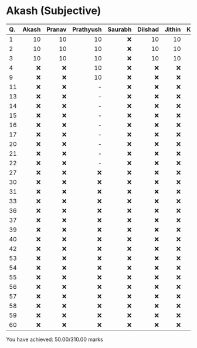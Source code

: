 Akash (Subjective)
==================
|Q. |Akash|Pranav|Prathyush|Saurabh|Dilshad|Jithin|Kiran|Average|
|:--|----:|-----:|--------:|------:|------:|-----:|----:|------:|
|1  |10   |10    |10       |:x:    |10     |10    |10   |10     |
|2  |10   |10    |10       |:x:    |10     |10    |10   |10     |
|3  |10   |10    |10       |:x:    |10     |10    |10   |10     |
|4  |:x:  |:x:   |10       |:x:    |:x:    |:x:   |:x:  |10     |
|9  |:x:  |:x:   |10       |:x:    |:x:    |:x:   |:x:  |10     |
|11 |:x:  |:x:   |-        |:x:    |:x:    |:x:   |:x:  |-      |
|13 |:x:  |:x:   |-        |:x:    |:x:    |:x:   |:x:  |-      |
|14 |:x:  |:x:   |-        |:x:    |:x:    |:x:   |:x:  |-      |
|15 |:x:  |:x:   |-        |:x:    |:x:    |:x:   |:x:  |-      |
|16 |:x:  |:x:   |-        |:x:    |:x:    |:x:   |:x:  |-      |
|17 |:x:  |:x:   |-        |:x:    |:x:    |:x:   |:x:  |-      |
|20 |:x:  |:x:   |-        |:x:    |:x:    |:x:   |:x:  |-      |
|21 |:x:  |:x:   |-        |:x:    |:x:    |:x:   |:x:  |-      |
|22 |:x:  |:x:   |-        |:x:    |:x:    |:x:   |:x:  |-      |
|27 |:x:  |:x:   |:x:      |:x:    |:x:    |:x:   |:x:  |-      |
|30 |:x:  |:x:   |:x:      |:x:    |:x:    |:x:   |:x:  |-      |
|31 |:x:  |:x:   |:x:      |:x:    |:x:    |:x:   |:x:  |-      |
|33 |:x:  |:x:   |:x:      |:x:    |:x:    |:x:   |:x:  |-      |
|36 |:x:  |:x:   |:x:      |:x:    |:x:    |:x:   |:x:  |-      |
|37 |:x:  |:x:   |:x:      |:x:    |:x:    |:x:   |:x:  |-      |
|39 |:x:  |:x:   |:x:      |:x:    |:x:    |:x:   |:x:  |-      |
|40 |:x:  |:x:   |:x:      |:x:    |:x:    |:x:   |:x:  |-      |
|42 |:x:  |:x:   |:x:      |:x:    |:x:    |:x:   |:x:  |-      |
|53 |:x:  |:x:   |:x:      |:x:    |:x:    |:x:   |:x:  |-      |
|54 |:x:  |:x:   |:x:      |:x:    |:x:    |:x:   |:x:  |-      |
|55 |:x:  |:x:   |:x:      |:x:    |:x:    |:x:   |:x:  |-      |
|56 |:x:  |:x:   |:x:      |:x:    |:x:    |:x:   |:x:  |-      |
|57 |:x:  |:x:   |:x:      |:x:    |:x:    |:x:   |:x:  |-      |
|58 |:x:  |:x:   |:x:      |:x:    |:x:    |:x:   |:x:  |-      |
|59 |:x:  |:x:   |:x:      |:x:    |:x:    |:x:   |:x:  |-      |
|60 |:x:  |:x:   |:x:      |:x:    |:x:    |:x:   |:x:  |-      |
You have achieved: 50.00/310.00 marks